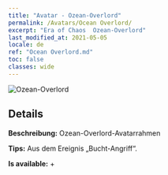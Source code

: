 ```yaml
---
title: "Avatar - Ozean-Overlord"
permalink: /Avatars/Ocean Overlord/
excerpt: "Era of Chaos  Ozean-Overlord"
last_modified_at: 2021-05-05
locale: de
ref: "Ocean Overlord.md"
toc: false
classes: wide
---
```

 ![Ozean-Overlord](/images/a/avatarFrame_202.png)

## Details

 **Beschreibung:** Ozean-Overlord-Avatarrahmen 

 **Tips:** Aus dem Ereignis „Bucht-Angriff“. 

 **Is available:**  + 

